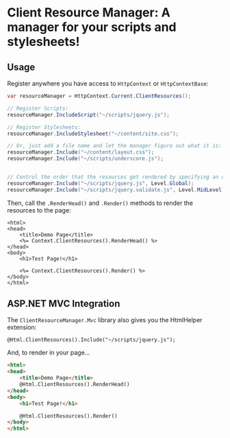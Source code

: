 # Client Resource Manager:  A manager for your scripts and stylesheets!

## Usage

Register anywhere you have access to `HttpContext` or `HttpContextBase`:

```c#
var resourceManager = HttpContext.Current.ClientResources();

// Register Scripts:
resourceManager.IncludeScript("~/scripts/jquery.js");

// Register Stylesheets:
resourceManager.IncludeStylesheet("~/content/site.css");

// Or, just add a file name and let the manager figure out what it is:
resourceManager.Include("~/content/layout.css");
resourceManager.Include("~/scripts/underscore.js");


// Control the order that the resources get rendered by specifying an optional Level:
resourceManager.Include("~/scripts/jquery.js", Level.Global);
resourceManager.Include("~/scripts/jquery.validate.js", Level.MidLevel);
```

Then, call the `.RenderHead()` and `.Render()` methods to render the resources to the page:

```aspx-cs
<html>
<head>
	<title>Demo Page</title>
	<%= Context.ClientResources().RenderHead() %>
</head>
<body>
	<h1>Test Page!</h1>

	<%= Context.ClientResources().Render() %>
</body>
</html>
```


## ASP.NET MVC Integration

The `ClientResourceManager.Mvc` library also gives you the HtmlHelper extension:

```razor-cs
@Html.ClientResources().Include("~/scripts/jquery.js");
```


And, to render in your page...

```html
<html>
<head>
	<title>Demo Page</title>
	@Html.ClientResources().RenderHead()
</head>
<body>
	<h1>Test Page!</h1>

	@Html.ClientResources().Render()
</body>
</html>
```

